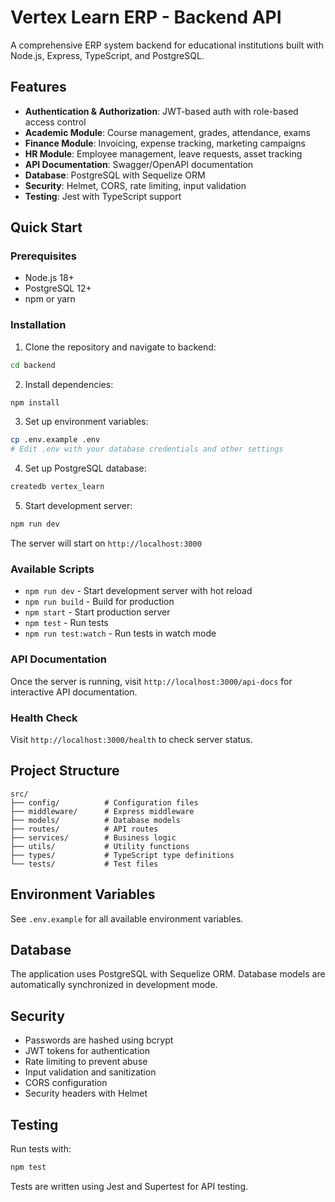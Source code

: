 # Vertex Learn ERP - Backend API

A comprehensive ERP system backend for educational institutions built with Node.js, Express, TypeScript, and PostgreSQL.

## Features

- **Authentication & Authorization**: JWT-based auth with role-based access control
- **Academic Module**: Course management, grades, attendance, exams
- **Finance Module**: Invoicing, expense tracking, marketing campaigns
- **HR Module**: Employee management, leave requests, asset tracking
- **API Documentation**: Swagger/OpenAPI documentation
- **Database**: PostgreSQL with Sequelize ORM
- **Security**: Helmet, CORS, rate limiting, input validation
- **Testing**: Jest with TypeScript support

## Quick Start

### Prerequisites

- Node.js 18+
- PostgreSQL 12+
- npm or yarn

### Installation

1. Clone the repository and navigate to backend:
```bash
cd backend
```

2. Install dependencies:
```bash
npm install
```

3. Set up environment variables:
```bash
cp .env.example .env
# Edit .env with your database credentials and other settings
```

4. Set up PostgreSQL database:
```bash
createdb vertex_learn
```

5. Start development server:
```bash
npm run dev
```

The server will start on `http://localhost:3000`

### Available Scripts

- `npm run dev` - Start development server with hot reload
- `npm run build` - Build for production
- `npm start` - Start production server
- `npm test` - Run tests
- `npm run test:watch` - Run tests in watch mode

### API Documentation

Once the server is running, visit `http://localhost:3000/api-docs` for interactive API documentation.

### Health Check

Visit `http://localhost:3000/health` to check server status.

## Project Structure

```
src/
├── config/          # Configuration files
├── middleware/      # Express middleware
├── models/          # Database models
├── routes/          # API routes
├── services/        # Business logic
├── utils/           # Utility functions
├── types/           # TypeScript type definitions
└── tests/           # Test files
```

## Environment Variables

See `.env.example` for all available environment variables.

## Database

The application uses PostgreSQL with Sequelize ORM. Database models are automatically synchronized in development mode.

## Security

- Passwords are hashed using bcrypt
- JWT tokens for authentication
- Rate limiting to prevent abuse
- Input validation and sanitization
- CORS configuration
- Security headers with Helmet

## Testing

Run tests with:
```bash
npm test
```

Tests are written using Jest and Supertest for API testing.

